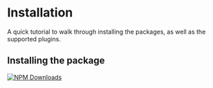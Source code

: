 # Installation

A quick tutorial to walk through installing the packages, as well as the supported plugins.

## Installing the package

<a href="https://www.npmjs.com/package/soy-ui" target="__blank"><img alt="NPM Downloads" src="https://img.shields.io/npm/dm/soy-ui?flat&colorA=002438&colorB=41c399"></a>

<InstallationTabs pkg="soy-ui" />
